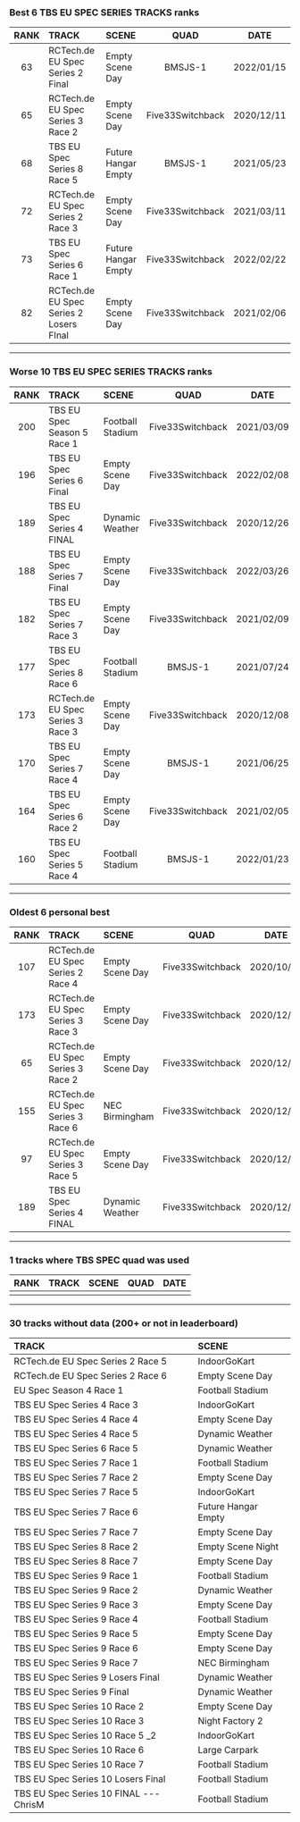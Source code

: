### Best 6 TBS EU SPEC SERIES TRACKS ranks
|RANK|TRACK|SCENE|QUAD|DATE|
|:---:|:---|:---|:---:|:---:|
|63|RCTech.de EU Spec Series 2 Final|Empty Scene Day|BMSJS-1|2022/01/15|
|65|RCTech.de EU Spec Series 3 Race 2|Empty Scene Day|Five33Switchback|2020/12/11|
|68|TBS EU Spec Series 8 Race 5|Future Hangar Empty|BMSJS-1|2021/05/23|
|72|RCTech.de EU Spec Series 2 Race 3|Empty Scene Day|Five33Switchback|2021/03/11|
|73|TBS EU Spec Series 6 Race 1|Future Hangar Empty|Five33Switchback|2022/02/22|
|82|RCTech.de EU Spec Series 2 Losers FInal|Empty Scene Day|Five33Switchback|2021/02/06|
---
### Worse 10 TBS EU SPEC SERIES TRACKS ranks
|RANK|TRACK|SCENE|QUAD|DATE|
|:---:|:---|:---|:---:|:---:|
|200|TBS EU Spec Season 5 Race 1|Football Stadium|Five33Switchback|2021/03/09|
|196|TBS EU Spec Series 6 Final|Empty Scene Day|Five33Switchback|2022/02/08|
|189|TBS EU Spec Series 4 FINAL|Dynamic Weather|Five33Switchback|2020/12/26|
|188|TBS EU Spec Series 7 Final|Empty Scene Day|Five33Switchback|2022/03/26|
|182|TBS EU Spec Series 7 Race 3|Empty Scene Day|Five33Switchback|2021/02/09|
|177|TBS EU Spec Series 8 Race 6|Football Stadium|BMSJS-1|2021/07/24|
|173|RCTech.de EU Spec Series 3 Race 3|Empty Scene Day|Five33Switchback|2020/12/08|
|170|TBS EU Spec Series 7 Race 4|Empty Scene Day|BMSJS-1|2021/06/25|
|164|TBS EU Spec Series 6 Race 2|Empty Scene Day|Five33Switchback|2021/02/05|
|160|TBS EU Spec Series 5 Race 4|Football Stadium|BMSJS-1|2022/01/23|
---
### Oldest 6 personal best
|RANK|TRACK|SCENE|QUAD|DATE|
|:---:|:---|:---|:---:|:---:|
|107|RCTech.de EU Spec Series 2 Race 4|Empty Scene Day|Five33Switchback|2020/10/19|
|173|RCTech.de EU Spec Series 3 Race 3|Empty Scene Day|Five33Switchback|2020/12/08|
|65|RCTech.de EU Spec Series 3 Race 2|Empty Scene Day|Five33Switchback|2020/12/11|
|155|RCTech.de EU Spec Series 3 Race 6|NEC Birmingham|Five33Switchback|2020/12/12|
|97|RCTech.de EU Spec Series 3 Race 5|Empty Scene Day|Five33Switchback|2020/12/24|
|189|TBS EU Spec Series 4 FINAL|Dynamic Weather|Five33Switchback|2020/12/26|
---
### 1 tracks where TBS SPEC quad was used
|RANK|TRACK|SCENE|QUAD|DATE|
|:---:|:---|:---|:---:|:---:|
||||||
---
### 30 tracks without data (200+ or not in leaderboard)
|TRACK|SCENE|
|:---|:---|
|RCTech.de EU Spec Series 2 Race 5|IndoorGoKart|
|RCTech.de EU Spec Series 2 Race 6|Empty Scene Day|
|EU Spec Season 4 Race 1|Football Stadium|
|TBS EU Spec Series 4 Race 3|IndoorGoKart|
|TBS EU Spec Series 4 Race 4|Empty Scene Day|
|TBS EU Spec Series 4 Race 5|Dynamic Weather|
|TBS EU Spec Series 6 Race 5|Dynamic Weather|
|TBS EU Spec Series 7 Race 1|Football Stadium|
|TBS EU Spec Series 7 Race 2|Empty Scene Day|
|TBS EU Spec Series 7 Race 5|IndoorGoKart|
|TBS EU Spec Series 7 Race 6|Future Hangar Empty|
|TBS EU Spec Series 7 Race 7|Empty Scene Day|
|TBS EU Spec Series 8 Race 2|Empty Scene Night|
|TBS EU Spec Series 8 Race 7|Empty Scene Day|
|TBS EU Spec Series 9 Race 1|Football Stadium|
|TBS EU Spec Series 9 Race 2|Dynamic Weather|
|TBS EU Spec Series 9 Race 3|Empty Scene Day|
|TBS EU Spec Series 9 Race 4|Football Stadium|
|TBS EU Spec Series 9 Race 5|Empty Scene Day|
|TBS EU Spec Series 9 Race 6|Empty Scene Day|
|TBS EU Spec Series 9 Race 7|NEC Birmingham|
|TBS EU Spec Series 9 Losers Final|Dynamic Weather|
|TBS EU Spec Series 9 Final|Dynamic Weather|
|TBS EU Spec Series 10 Race 2|Empty Scene Day|
|TBS EU Spec Series 10 Race 3|Night Factory 2|
|TBS EU Spec Series 10 Race 5 _2|IndoorGoKart|
|TBS EU Spec Series 10 Race 6|Large Carpark|
|TBS EU Spec Series 10 Race 7|Football Stadium|
|TBS EU Spec Series 10 Losers Final|Football Stadium|
|TBS EU Spec Series 10 FINAL --- ChrisM|Football Stadium|
